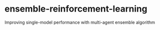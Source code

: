 # ensemble-reinforcement-learning
Improving single-model performance with multi-agent ensemble algorithm
